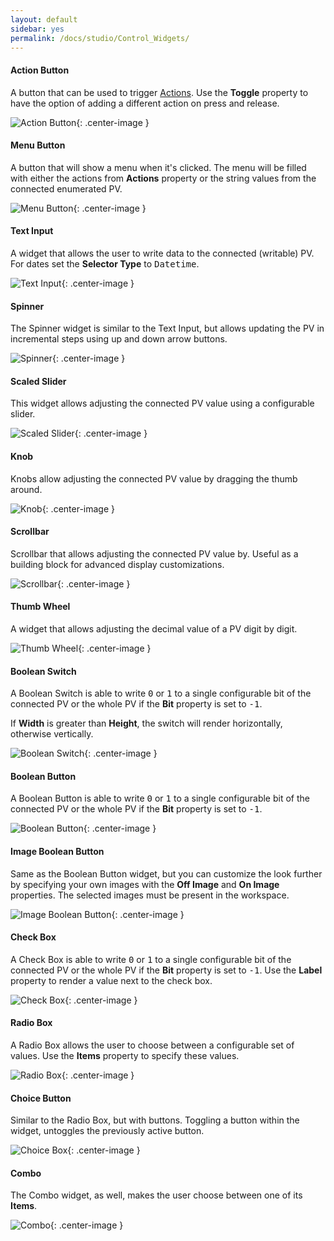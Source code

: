 ```yaml
---
layout: default
sidebar: yes
permalink: /docs/studio/Control_Widgets/
---
```


#### Action Button
A button that can be used to trigger [Actions](/docs/studio/actions/). Use the **Toggle** property to have the option of adding a different action on press and release.

![Action Button](/assets/studio/action-button.png){: .center-image }

#### Menu Button
A button that will show a menu when it's clicked. The menu will be filled with either the actions from **Actions** property or the string values from the connected enumerated PV.

![Menu Button](/assets/studio/menu-button.png){: .center-image }

#### Text Input
A widget that allows the user to write data to the connected (writable) PV. For dates set the **Selector Type** to <tt>Datetime</tt>.

![Text Input](/assets/studio/text-input.png){: .center-image }

#### Spinner
The Spinner widget is similar to the Text Input, but allows updating the PV in incremental steps using up and down arrow buttons.

![Spinner](/assets/studio/spinner.png){: .center-image }


#### Scaled Slider
This widget allows adjusting the connected PV value using a configurable slider. 

![Scaled Slider](/assets/studio/scaled-slider.png){: .center-image }


#### Knob
Knobs allow adjusting the connected PV value by dragging the thumb around.

![Knob](/assets/studio/knob.png){: .center-image }


#### Scrollbar
Scrollbar that allows adjusting the connected PV value by. Useful as a building block for advanced display customizations.

![Scrollbar](/assets/studio/scrollbar.png){: .center-image }


#### Thumb Wheel
A widget that allows adjusting the decimal value of a PV digit by digit.

![Thumb Wheel](/assets/studio/thumb-wheel.png){: .center-image }

#### Boolean Switch
A Boolean Switch is able to write <tt>0</tt> or <tt>1</tt> to a single configurable bit of the connected PV or the whole PV if the **Bit** property is set to <tt>-1</tt>. 

If **Width** is greater than **Height**, the switch will render horizontally, otherwise vertically.

![Boolean Switch](/assets/studio/boolean-switch.png){: .center-image }

#### Boolean Button
A Boolean Button is able to write <tt>0</tt> or <tt>1</tt> to a single configurable bit of the connected PV or the whole PV if the **Bit** property is set to <tt>-1</tt>.

![Boolean Button](/assets/studio/boolean-button.png){: .center-image }

#### Image Boolean Button
Same as the Boolean Button widget, but you can customize the look further by specifying your own images with the **Off Image** and **On Image** properties. The selected images must be present in the workspace.

![Image Boolean Button](/assets/studio/image-boolean-button.png){: .center-image }

#### Check Box
A Check Box is able to write <tt>0</tt> or <tt>1</tt> to a single configurable bit of the connected PV or the whole PV if the **Bit** property is set to <tt>-1</tt>. Use the **Label** property to render a value next to the check box.

![Check Box](/assets/studio/check-box.png){: .center-image }

#### Radio Box
A Radio Box allows the user to choose between a configurable set of values. Use the **Items** property to specify these values.

![Radio Box](/assets/studio/radio-box.png){: .center-image }

#### Choice Button
Similar to the Radio Box, but with buttons. Toggling a button within the widget, untoggles the previously active button.

![Choice Box](/assets/studio/choice-button.png){: .center-image }

#### Combo
The Combo widget, as well, makes the user choose between one of its **Items**.

![Combo](/assets/studio/combo.png){: .center-image }
